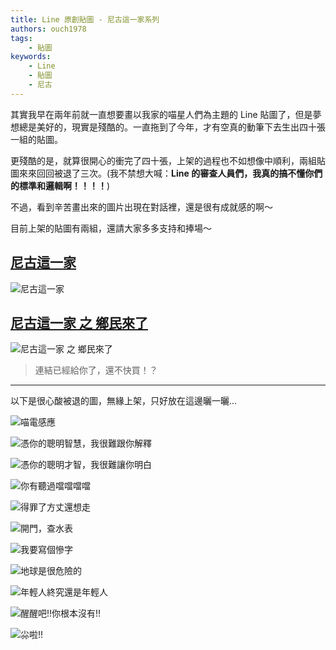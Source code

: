 ```yaml
---
title: Line 原創貼圖 - 尼古這一家系列
authors: ouch1978
tags: 
    - 貼圖
keywords: 
    - Line
    - 貼圖
    - 尼古
---
```


其實我早在兩年前就一直想要畫以我家的喵星人們為主題的 Line 貼圖了，但是夢想總是美好的，現實是殘酷的。一直拖到了今年，才有空真的動筆下去生出四十張一組的貼圖。

更殘酷的是，就算很開心的衝完了四十張，上架的過程也不如想像中順利，兩組貼圖來來回回被退了三次。(我不禁想大喊：**Line 的審查人員們，我真的搞不懂你們的標準和邏輯啊！！！！**)

不過，看到辛苦畫出來的圖片出現在對話裡，還是很有成就感的啊～

目前上架的貼圖有兩組，還請大家多多支持和捧場～

## [尼古這一家](https://store.line.me/stickershop/product/1265613 "尼古這一家")

![尼古這一家](1265613.png "尼古這一家")

## [尼古這一家 之 鄉民來了](https://store.line.me/stickershop/product/1279302 "尼古這一家 之 鄉民來了")

![尼古這一家 之 鄉民來了](1279302.png "尼古這一家 之 鄉民來了")

<!--truncate-->

> 連結已經給你了，還不快買！？

---

以下是很心酸被退的圖，無緣上架，只好放在這邊曬一曬...

![喵電感應](06.png)

![憑你的聰明智慧，我很難跟你解釋](12.png)

![憑你的聰明才智，我很難讓你明白](12-02.png)

![你有聽過噹噹噹噹](16.png)

![得罪了方丈還想走](19.png)

![開門，查水表](20.png)

![我要寫個慘字](22.png)

![地球是很危險的](25.png)

![年輕人終究還是年輕人](26.png)

![醒醒吧!!你根本沒有!!](39.png)

![尛啦!!](40.png)
